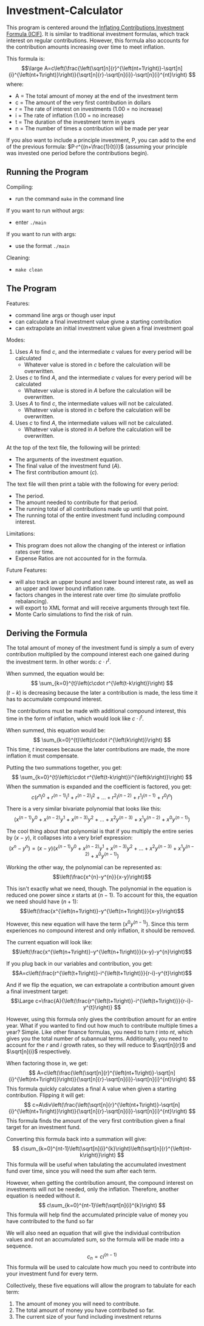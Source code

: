 # Investment-Calculator
This program is centered around the <ins>Inflating Contributions Investment Formula (ICIF)</ins>. It is similar to traditional investment formulas, which track interest on regular contributions. However, this formula also accounts for the contribution amounts increasing over time to meet inflation.

This formula is:
$$\large 
A=c\left(\frac{\left(\sqrt[n]{r}^{\left(nt+1\right)}-\sqrt[n]{i}^{\left(nt+1\right)}\right)}{\sqrt[n]{r}-\sqrt[n]{i}}-\sqrt[n]{i}^{nt}\right)
$$
where:
- A = The total amount of money at the end of the investment term
- c = The amount of the very first contribution in dollars
- r = The rate of interest on investments (1.00 = no increase)
- i = The rate of inflation (1.00 = no increase)
- t = The duration of the investment term in years
- n = The number of times a contribution will be made per year

If you also want to include a principle investment, P, you can add to the end of the previous formula:   $P⋅r^{(n+\frac{1}{t})}$ (assuming your principle was invested one period before the contributions begin).

## Running the Program
Compiling: 
- run the command `make` in the command line

If you want to run without args:
- enter `./main`

If you want to run with args:
- use the format `./main `

Cleaning:
- `make clean`

## The Program
Features:
- command line args or though user input
- can calculate a final investment value givne a starting contribution
- can extrapolate an initial investment value given a final investment goal

Modes: 
1. Uses $A$ to find $c$, and the intermediate $c$ values for every period will be calculated
    - Whatever value is stored in $c$ before the calculation will be overwritten.
2. Uses $c$ to find $A$, and the intermediate $c$ values for every period will be calculated
    - Whatever value is stored in $A$ before the calculation will be overwritten.
3. Uses $A$ to find $c$, the intermediate values will not be calculated.
    - Whatever value is stored in $c$ before the calculation will be overwritten.
4. Uses $c$ to find $A$, the intermediate values will not be calculated.
    - Whatever value is stored in $A$ before the calculation will be overwritten.

At the top of the text file, the following will be printed:
- The arguments of the investment equation.
- The final value of the investment fund ($A$).
- The first contribution amount ($c$).

The text file will then print a table with the following for every period:
- The period.
- The amount needed to contribute for that period.
- The running total of all contributions made up until that point.
- The running total of the entire investment fund including compound interest.

Limitations:
- This program does not allow the changing of the interest or inflation rates over time.
- Expense Ratios are not accounted for in the formula.

Future Features:
- will also track an upper bound and lower bound interest rate, as well as an upper and lower bound inflation rate.
- factors changes in the interest rate over time (to simulate protfolio rebalancing).
- will export to XML format and will receive arguments through text file.
- Monte Carlo simulations to find the risk of ruin.


## Deriving the Formula

The total amount of money of the investment fund is simply a sum of every contribution multiplied by the compound interest each one gained during the investment term. In other words: $c\cdot r^{t}$.

When summed, the equation would be: 
$$
\sum_{k=0}^{t}\left(c\cdot r^{\left(t-k\right)}\right)
$$
$(t-k)$ is decreasing because the later a contribution is made, the less time it has to accumulate compound interest.

The contributions must be made with additional compound interest, this time in the form of inflation, which would look like $c\cdot i^{t}$.

When summed, this equation would be: 
$$
\sum_{k=0}^{t}\left(c\cdot i^{\left(k\right)}\right)
$$
This time, $t$ increases because the later contributions are made, the more inflation it must compensate.

Putting the two summations together, you get: 
$$
\sum_{k=0}^{t}\left(c\cdot r^{\left(t-k\right)}i^{\left(k\right)}\right)
$$
When the summation is expanded and the coefficient is factored, you get:
$$
c\left(r^{n}i^{0}+r^{\left(n-1\right)}i^{1}+r^{\left(n-2\right)}i^{2}+...+r^{2}i^{\left(n-2\right)}+r^{1}i^{\left(n-1\right)}+r^{0}i^{n}\right)
$$

There is a very similar bivariate polynomial that looks like this:
$$
(x^{\left(n-1\right)}y^{0}+x^{\left(n-2\right)}y^{1}+x^{\left(n-3\right)}y^{2}+...+x^{2}y^{\left(n-3\right)}+x^{1}y^{\left(n-2\right)}+x^{0}y^{\left(n-1\right)})
$$

The cool thing about that polynomial is that if you multiply the entire series by $(x-y)$, it collapses into a very brief expression:
$$
\left(x^{n}-y^{n}\right)=\left(x-y\right)\left(x^{\left(n-1\right)}y^{0}+x^{\left(n-2\right)}y^{1}+x^{\left(n-3\right)}y^{2}+...+x^{2}y^{\left(n-3\right)}+x^{1}y^{\left(n-2\right)}+x^{0}y^{\left(n-1\right)}\right)
$$

Working the other way, the polynomial can be represented as: 
$$\left(\frac{x^{n}-y^{n}}{x-y}\right)$$

This isn't exactly what we need, though. The polynomial in the equation is reduced one power since $x$ starts at $(n-1)$. To account for this, the equation we need should have $(n+1)$: 
$$\left(\frac{x^{\left(n+1\right)}-y^{\left(n+1\right)}}{x-y}\right)$$

However, this new equation will have the term $(x^{0}y^{\left(n-1\right)})$. Since this term experiences no compound interest and only inflation, it should be removed.

The current equation will look like: 
$$\left(\frac{x^{\left(n+1\right)}-y^{\left(n+1\right)}}{x-y}-y^{n}\right)$$

If you plug back in our variables and contribution, you get:
$$A=c\left(\frac{r^{\left(t+1\right)}-i^{\left(t+1\right)}}{r-i}-y^{t}\right)$$

And if we flip the equation, we can extrapolate a contribution amount given a final investment target:
$$\Large
c=\frac{A}{\left(\frac{r^{\left(t+1\right)}-i^{\left(t+1\right)}}{r-i}-y^{t}\right)}
$$

However, using this formula only gives the contribution amount for an entire year. What if you wanted to find out how much to contribute multiple times a year? Simple. Like other finance formulas, you need to turn $t$ into $nt$, which gives you the total number of subannual terms. Additionally, you need to account for the $r$ and $i$ growth rates, so they will reduce to $\sqrt[n]{r}$ and $\sqrt[n]{i}$ respectively.

When factoring those in, we get:
$$
A=c\left(\frac{\left(\sqrt[n]{r}^{\left(nt+1\right)}-\sqrt[n]{i}^{\left(nt+1\right)}\right)}{\sqrt[n]{r}-\sqrt[n]{i}}-\sqrt[n]{i}^{nt}\right)
$$
This formula quickly calculates a final A value when given a starting contribution. Flipping it will get:
$$
c=A\div\left(\frac{\left(\sqrt[n]{r}^{\left(nt+1\right)}-\sqrt[n]{i}^{\left(nt+1\right)}\right)}{\sqrt[n]{r}-\sqrt[n]{i}}-\sqrt[n]{i}^{nt}\right)
$$
This formula finds the amount of the very first contribution given a final target for an investment fund.

Converting this formula back into a summation will give:
$$
c\sum_{k=0}^{nt-1}\left(\sqrt[n]{i}^{k}\right)\left(\sqrt[n]{r}^{\left(nt-k\right)}\right)
$$
This formula will be useful when tabulating the accumulated investment fund over time, since you will need the sum after each term. 

However, when getting the contribution amount, the compound interest on investments will not be needed, only the inflation. Therefore, another equation is needed without it. 
$$
c\sum_{k=0}^{nt-1}\left(\sqrt[n]{i}^{k}\right)
$$
This formula will help find the accumulated principle value of money you have contributed to the fund so far

We will also need an equation that will give the individual contribution values and not an accumulated sum, so the formula will be made into a sequence.
$$
c_{n}=ci^{\left(n-1\right)}
$$
This formula will be used to calculate how much you need to contribute into your investment fund for every term.

Collectively, these five equations will allow the program to tabulate for each term:
1. The amount of money you will need to contribute.
2. The total amount of money you have contributed so far.
3. The current size of your fund including investment returns